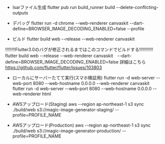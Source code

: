 - Isarファイル生成
flutter pub run build_runner build --delete-conflicting-outputs

- デバッグ 
flutter run -d chrome --web-renderer canvaskit --dart-define=BROWSER_IMAGE_DECODING_ENABLED=false --profile

- ビルド
flutter build web --release --web-renderer canvaskit

!!!!!!!!Flutter3.0のバグが修正されるまではこのコマンドでビルドする!!!!!!!!!!!
flutter build web --release --web-renderer canvaskit　--dart-define=BROWSER_IMAGE_DECODING_ENABLED=false
詳細はこちら　https://github.com/flutter/flutter/issues/103803


- ローカルにサーバーたてて実行(スマホ検証用)
flutter run -d web-server --web-port 8080 --web-hostname 0.0.0.0 --web-renderer canvaskit
flutter run -d web-server --web-port 8080 --web-hostname 0.0.0.0 --web-renderer html

- AWSアップロード(Staging)
aws --region ap-northeast-1 s3 sync ./build/web s3://magic-image-generator-staging/  --profile=PROFILE_NAME









- AWSアップロード(Production)
  aws --region ap-northeast-1 s3 sync ./build/web s3://magic-image-generator-production/  --profile=PROFILE_NAME